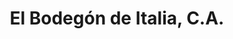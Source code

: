 ---
title: "El Bodegón de Italia, C.A."
url: /ciudad-guayana-puerto-ordaz/el-bodegon-de-italia-c-a/
shop: alcohol
---